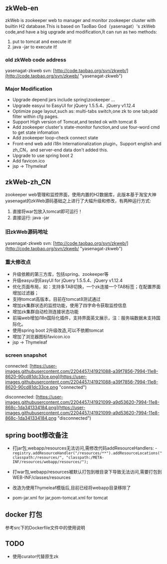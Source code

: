 ## zkWeb-en

zkWeb is zookeeper web to manager and monitor zookeeper cluster with builtin H2 database.This is based on TaoBao God（yasenagat）'s zkWeb code,and have a big upgrade and modification,It can run as two methods:

1. put <war-file> to tomcat and execute it!
2. java -jar <jar-file> to execute it!

### old zkWeb code address

yasenagat-zkweb svn: [http://code.taobao.org/svn/zkweb/](http://code.taobao.org/svn/zkweb/ "yasenagat-zkweb")

### Major Modification

- Upgrade depend jars include spring\zookeeper ...
- Upgrade easyui to EasyUI for jQuery 1.5.5.4、jQuery v1.12.4
- Optimize page layout,such as: multi-tabs switch,one zk to one tab;add filter within cfg pages.
- Support High version of Tomcat,and tested ok with tomcat 8
- Add zookeeper cluster's state-monitor function,and use four-word cmd to get state infomation
- Add zookeeper loop-check connect state
- Front-end web add i18n Internationalization plugin，Support english and zh_CN，and server-end data don't added this.
- Upgrade to use spring boot 2
- Add favicon.ico
- jsp -> Thymeleaf

## zkWeb-zh_CN
zookeeper web管理和监控界面，使用内置的H2数据库，此版本基于淘宝大神yasenagat的zkWeb源码基础之上进行了大幅升级和修改，有两种运行方式:

1. 直接将war包放入tomcat即可运行！
2. 直接运行: java -jar <jar-file>

### 旧zkWeb源码地址

yasenagat-zkweb svn: [http://code.taobao.org/svn/zkweb/](http://code.taobao.org/svn/zkweb/ "yasenagat-zkweb")

### 重大修改点

- 升级依赖的第三方库，包括spring、zookeeper等
- 升级easyui到EasyUI for jQuery 1.5.5.4、jQuery v1.12.4
- 优化页面布局，如：支持多TAB切换，一个zk连接一个TAB标签；在配置界面增加过滤器；
- 支持tomcat高版本，目前在tomcat8测试通过
- 增加zk集群状态的监控功能，使用了四字命令获取监控信息
- 增加zk集群自动检测连接状态功能
- 前端web增加i18n国际化插件，支持界面英文展示，注：服务端数据未支持国际化。
- 使用spring boot 2升级改造,可以不依赖tomcat
- 增加了浏览器图标favicon.ico
- jsp -> Thymeleaf

### screen snapshot

connected: [https://user-images.githubusercontent.com/2204457/41921088-a39f7856-7994-11e8-8620-90cd81dc33ce.png](https://user-images.githubusercontent.com/2204457/41921088-a39f7856-7994-11e8-8620-90cd81dc33ce.png "connected")

disconnected: [https://user-images.githubusercontent.com/2204457/41921099-a9d53620-7994-11e8-868c-1da341334184.png](https://user-images.githubusercontent.com/2204457/41921099-a9d53620-7994-11e8-868c-1da341334184.png "disconnected")

## spring boot修改备注

- 打jar包,webapp/resources无法访问,需修改代码addResourceHandlers:
		- `registry.addResourceHandler("/resources/**").addResourceLocations("classpath:/resources/",
        		"classpath:/META-INF/resources/webapp/resources/");`

- 打war包,webapp/resources被默认打包到根目录下导致无法访问,需要打包到WEB-INF/classes/resources

- 改造为使用Thymeleaf模版后,目前已经将webapp目录移除了
- pom-jar.xml for jar,pom-tomcat.xml for tomcat

## docker 打包
参考src下的Dockerfile文件中的使用说明
## TODO


- 使用curator代替原生zk

